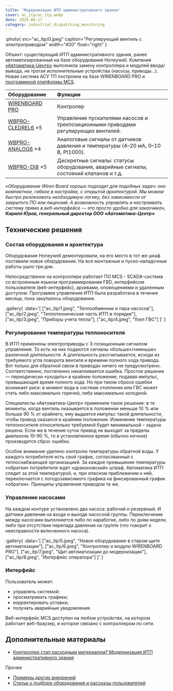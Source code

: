 ```yaml
---
title: 'Модернизация ИТП административного здания'
cover: ac_itp/ac_itp.webp
date: 2025-08-17
category: industrial_dispatching_monitoring
---
```


:photo{
    src="ac_itp/0.jpeg"
    caption="Регулирующий вентиль с электроприводом"
    width="400"
    float="right"
}

Объект: существующий ИТП административного здания, ранее автоматизированный на базе оборудования Honeywell. Компания [«Автоматика-Центр»](https://www.avt-c.ru/) выполнила замену контроллера и модулей ввода/вывода, не трогая  исполнительные устройства (насосы, приводы…). Новая система АСУ ТП построена на базе WIRENBOARD PRO и [программной платформы MCS](https://bccontrol.ru/mcs/).

| Оборудование | Функции |
| :---- | :---- |
| [WIRENBOARD PRO](https://wirenboard.com/ru/product/WBPRO-PLC8-4G-64G/) | Контролер |
| [WBPRO-CLEDREL6](https://wirenboard.com/ru/product/WBPRO-CLEDREL6/) ×5 | Управление пускателями насосов и трехпозиционными приводами регулирующих вентилей. |
| [WBPRO-ANALOG6](https://wirenboard.com/ru/product/WBPRO-ANALOG6/) ×4 | Аналоговые сигналы от датчиков давления и температуры (4–20 мА, 0–10 В, Pt1000). |
| [WBPRO-DI8](https://wirenboard.com/ru/product/WBPRO-DI8/) ×5 | Дискретные сигналы: статусы оборудования, аварийные сигналы, состояний клапанов и т.д. |

_«Оборудование Wiren Board хорошо подходит для подобных задач: оно компактное, гибкое в настройке, с открытой архитектурой. Мы можем быстро реализовать необходимую логику, без зависимости от закрытого ПО или лицензий. А возможность управлять и настраивать систему прямо в веб\-интерфейсе — это просто удобно для заказчика», **Кирилл Юров, генеральный директор ООО «Автоматика-Центр»**_

## Технические решения

### Состав оборудования и архитектура

Оборудование Honeywell демонтировали, на его место в тот же шкаф поставили новое оборудование. На все монтажные и пуско-наладочные работы ушло три дня.

Непосредственно на контроллере работает ПО MCS \-  SCADA-система со встроенным языком программирования FBD, интерфейсом пользователя (веб-интерфейс), архивами, оповещениями и удаленным доступом. Программа управления ИТП была разработана в течение месяца, пока закупалось оборудование.

:gallery{
    :data='[
        ["ac_itp/1.jpeg", "Теплообменник и пара насосов"],
        ["ac_itp/2.jpeg", "Теплотехническая часть ИТП в порядке"],
        ["ac_itp/3.jpeg", "Приборы учета тепла"],
        ["ac_itp/4.jpeg", "Узел ГВС"]
    ]'
}

### Регулирование температуры теплоносителя

В ИТП применены электроприводы с 3-позиционным сигналом управления. То есть на них подаются сигналы «больше»/«меньше» различной длительности. А длительность рассчитывается, исходя из требуемого угла поворота вентиля и времени полного хода привода. Вот только для обратной связи в приводах ничего не предусмотрено. Соответственно, постепенно накапливается ошибка. Простое решение — периодически «уходить» в крайнее положение, подавая импульс, превышающий время полного хода. Но при таком сбросе ошибки возникает риск: в момент вода в системе отопления или ГВС может стать либо максимально горячей, либо максимально холодной. 

Специалисты «Автоматика-Центр» применили такое решение: в те моменты, когда вентиль оказывается в положении меньше 10 % или больше 90 % от крайнего, ему выдается импульс такой длительности, чтобы привод оказался в крайнем положении. Изменение температуры теплоносителя относительно требуемой будет минимальной – задача решена. Если же в течение суток привод не выходит за пределы диапазона 10–90 %, то в установленное время (обычно ночное) производится сброс ошибки.

Особое внимание уделено контролю температуры обратной воды. У каждого потребителя есть свой график, согласованный с теплоснабжающей организацией. За каждое превышение температуры «обратки» потребителя ждет «драконовский» штраф. Автоматика ИТП следит за этой температурой, и, при опасном приближении к ней, переключается с погодозависимого графика на фиксированный график «обратки». Принципы управления приводом те же.

### Управление насосами

На каждом контуре установлено два насоса: рабочий и резервный. И датчики давления на входе и выходе насосной группы. Переключение между насосами выполняется либо по наработке, либо по дням недели, либо при отсутствии перепада давления на группе (что говорит о неисправности включенного насоса).

:gallery{
    :data='[
        ["ac_itp/5.jpeg", "Новое оборудование в старом щите автоматизации"],
        ["ac_itp/6.jpeg", "Контроллер и модули WIRENBOARD PRO"],
        ["ac_itp/7.jpeg", "Щит автоматизации до модернизации"],
        ["ac_itp/8.jpeg", "Интерфейс оператора"]
    ]'
}

### Интерфейс

Пользователь может:

* управлять системой;  
* просматривать графики;  
* корректировать уставки;  
* получать аварийные уведомления.

Веб-интерфейс MCS доступен на любом устройстве, на котором работает веб\-браузер, и которое связано с контроллером по сети.

## Дополнительные материалы

- [Контроллер стал расходным материалом? Модернизация ИТП административного здания](https://habr.com/ru/companies/wirenboard/articles/936146/)

Прочее

- [Примеры других внедрений](../solutions/)
- [Статьи о подборе оборудования и рассказы пользователей](../articles)
